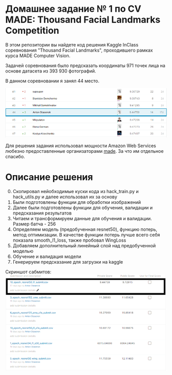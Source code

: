 # Домашнее задание № 1 по CV MADE: Thousand Facial Landmarks Competition

В этом репозитории вы найдете код решения Kaggle InClass соревнования "Thousand Facial Landmarks", проходившего рамках курса MADE Computer Vision.

Задачей соревнования было предсказать координаты 971 точек лица на основе датасета из 393 930 фотографий.

В данном соревновании я занял 44 место.

![Скриншот с LB](images/lb.PNG)

Для решения задания использовал мощности Amazon Web Services любезно предоставленные организаторами [made](https://data.mail.ru/). За что им отдельное спасибо. 

# Описание решения

0. Скопировал нейобходимые куски кода из hack_train.py и hack_utils.py и далее использовал их за основу
1. Были подготовлены функции для обработки изображений
2. Далее были подготовлены функции для обучения, валидации и предсказания результатов
3. Читаем и трансформируем данные для обучения и валидации. Размер батча - 256
4. Определяем модель (предобученная resnet50), функцию потерь, метод оптимизации. В качестве функции потерь лучше всего себя показала smooth_l1_loss, также пробовал WingLoss
5. Добавляем дополнительный линейный слой над предобученной моделью
6. Обучение и валидация модели
7. Генерируем предсказание для загрузки на kaggle


Скриншот сабмитов:
![](images/best_sub.png)